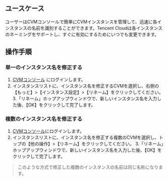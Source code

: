 ## ユースケース
ユーザーはCVMコンソールで簡単にCVMインスタンスを管理して、迅速に各インスタンスの名前を識別することができます。Tencent Cloudは各インスタンスのネーミングをサポートし、すぐに有効にするためにいつでも変更できます。

## 操作手順

### 単一のインスタンス名を修正する

1. [CVMコンソール](https://console.cloud.tencent.com/cvm/index) にログインします。
2. インスタンスリストに、インスタンス名を修正するCVMを選択し、右側の【もっと】>【インスタンス設定】>【リネーム】をクリックしてください。
3.「リネーム」ホップアップウィンドウで、新しいインスタンス名を入力した後、【OK】をクリックして完了します。

### 複数のインスタンス名を修正する

1. [CVMコンソール](https://console.cloud.tencent.com/cvm/index)にログインします。
2. インスタンスリストに、インスタンス名を修正する複数のCVMを選択し、トップの【他の操作】>【リネーム】をクリックしてください。
3.「リネーム」ホップアップウィンドウで、新しいインスタンス名を入力した後、【OK】をクリックして完了します。
> このような方式で修正した複数のインスタンスの名前は同じ名称になります。
